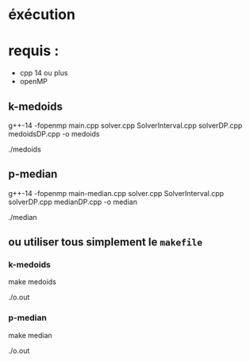 # éxécution

# requis : 
- cpp 14 ou plus
- openMP

## k-medoids
g++-14 -fopenmp main.cpp solver.cpp SolverInterval.cpp solverDP.cpp medoidsDP.cpp -o medoids

./medoids

## p-median
g++-14 -fopenmp main-median.cpp solver.cpp SolverInterval.cpp solverDP.cpp medianDP.cpp -o median

./median


## ou utiliser tous simplement le `makefile`
### k-medoids
make medoids 

./o.out

### p-median
make median

./o.out